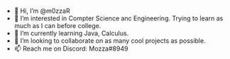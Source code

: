- 👋 Hi, I’m @m0zzaR
- 👀 I’m interested in Compter Science anc Engineering. Trying to learn as much as I can before college.
- 🌱 I’m currently learning Java, Calculus.
- 💞️ I’m looking to collaborate on as many cool projects as possible.
- 📫 Reach me on Discord: Mozza#8949

<!---
m0zzaR/m0zzaR is a ✨ special ✨ repository because its `README.md` (this file) appears on your GitHub profile.
You can click the Preview link to take a look at your changes.
--->
